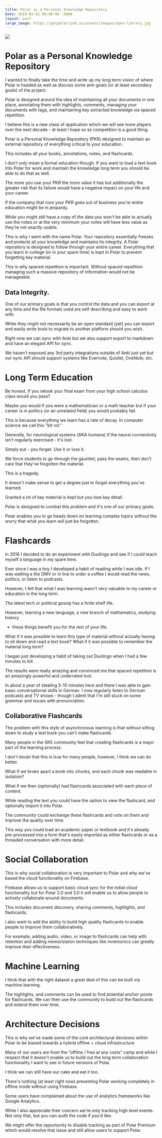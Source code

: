 ```yaml
---
title: Polar as a Personal Knowledge Repository  
date: 2019-03-01 09:00:00 -0800
layout: post
large_image: https://getpolarized.io/assets/images/open-library.jpg
---
```


<img class="img-fluid" src="https://getpolarized.io/assets/images/open-library.jpg">

# Polar as a Personal Knowledge Repository

I wanted to finally take the time and write up my long term vision of where
Polar is headed as well as discuss some anti-goals (or at least secondary goals)
of the project.

Polar is designed around the idea of maintaining all your documents in one
place, annotating them with highlights, comments, managing your documents with
tags, and maintaining key extracted knowledge via spaced repetition.

I believe this is a new class of application which we will see more players over
the next decade - at least I hope so as competition is a good thing.

Polar is a Personal Knowledge Repository (PKR) designed to maintain an external
repository of everything critical to your education.

This includes all your books, annotations, notes, and flashcards.

I don't *only* mean a formal education though.  If you want to load a text book 
into Polar for work and maintain the knowledge long term you should be able to 
do that as well. 

The more you use your PKR the more value it has but additionally the greater 
risk that its failure would have a negative impact on your life and your career.

If the company that runs your PKR goes out of business you're entire education
might be in jeopardy.

While you might still have a copy of the data you won't be able to actually 
use the notes or at the very minimum your notes will have less value as they're
not exactly usable.

This is why I went with the name Polar.  Your repository essentially freezes and
protects all your knowledge and maintains its integrity.  A Polar repository is
designed to follow through your entire career.  Everything that you learn in
college (or in your spare time) is kept in Polar to prevent forgetting key
material.

This is why spaced repetition is important.  Without spaced repetition managing
such a massive repository of information would not be manageable.

## Data Integrity.

One of our primary goals is that you control the data and you can export at 
any time and the file formats used are self describing and easy to work with.

While they might not necessarily be an open standard (yet) you can export 
and easily write tools to migrate to another platform should you wish.

Right now we can sync with Anki but we also support export to markdown and have
an elegant API for sync.  

We haven't exposed any 3rd party integrations outside of Anki just yet but 
our sync API should support systems like Evernote, Quizlet, OneNote, etc.

# Long Term Education

Be honest. If you retook your final exam from your high school calculus class
would you pass?

Maybe you would if you were a mathematician or a math teacher but if your career
is in politics (or an unrelated field) you would probably fail.

This is because everything we learn has a rate of decay.  In computer science
we call this "bit rot."

Generally, for neurological systems (AKA humans) if the neural connectivity 
isn't regularly exercised - it's lost.  

Simply put - you forget.  Use it or lose it.

We force students to go through the gauntlet, pass the exams, then don't care 
that they've forgotten the material.

This is a tragedy.

It doesn't make sense to get a degree just to forget everything you've learned.

Granted a lot of key material is kept but you lose key detail.

Polar is designed to combat this problem and it's one of our primary goals.

Polar enables you to go heads down on learning complex topics without the worry
that what you learn will just be forgotten.   

# Flashcards

In 2016 I decided to do an experiment with Duolingo and see if I could teach
myself a language in my spare time.

Ever since I was a boy I developed a habit of reading while I was idle.  If I
was waiting a the DMV or in line to order a coffee I would read the news,
politics, or listen to podcasts.

However, I felt that what I was learning wasn't very valuable to my career or 
education in the long term.
 
The latest tech or political gossip has a finite shelf life.

However, learning a new language, a new branch of mathematics, studying history 
- these things benefit you for the rest of your life. 

What if it was possible to learn this type of material without actually having 
to sit down and read a text book?  What if it was possible to remember the 
material long term?  

I began just developing a habit of taking out Duolingo when I had a few minutes
to kill.

The results were really amazing and convinced me that spaced repetition is an
amazingly powerful and underrated tool.

In about a year of stealing 5-10 minutes here and there I was able to gain 
basic conversational skills in German.  I now regularly listen to German 
podcasts and TV shows - though I admit that I'm still stuck on some grammar 
and issues with pronunciation.

## Collaborative Flashcards

The problem with this style of asynchronous learning is that without sitting
down to study a text book you can't make flashcards.

Many people in the SRS community feel that creating flashcards is a major part
of the learning process.

I don't doubt that this is true for many people, however, I think we can do 
better.

What if we broke apart a book into chunks, and each chunk was readable in isolation?

What if we then (optionally) had flashcards associated with each piece of
content.

While reading the text you could have the option to view the flashcard, and
optionally import it into Polar.
  
The community could exchange these flashcards and vote on them and improve the 
quality over time.

This way you could load an academic paper or textbook and it's already 
pre-processed into a form that's easily imported as either flashcards or as a
threaded conversation with more detail.   

# Social Collaboration

This is why social collaboration is very important to Polar and why we've based
the cloud functionality on Firebase.  

Firebase allows us to support basic cloud sync for the initial cloud
functionality but for Polar 2.0 and 3.0 it will enable us to allow people to
actively collaborate around documents.

This includes document discovery, sharing comments, highlights, and flashcards.

I also want to add the ability to build high quality flashcards to enable people
to improve them collaboratively.

For example, adding audio, video, or image to flashcards can help with retention
and adding memorization techniques like mnemonics can greatly improve their
effectiveness. 

# Machine Learning

I think that with the right dataset a great deal of this can be built via 
machine learning.  

The highlights, and comments can be used to find potential anchor points for 
flashcards.  We can then use the community to build out the flashcards and 
extend them over time.

# Architecture Decisions
   
This is why we've made some of the core architectural decisions within Polar to
be biased towards a hybrid offline + cloud infrastructure.

Many of our users are from the "offline / free at any costs" camp and while I
respect that it doesn't enable us to build out the long term collaboration
functionality I want to see in future versions of Polar.

I think we can still have our cake and eat it too.

There's nothing (at least right now) preventing Polar working completely in
offline mode without using Firebase.

Some users have complained about the use of analytics frameworks like Google
Analytics.

While I also appreciate their concern we're only tracking high level events. Not
only that, but you can audit the code if you'd like.

We might offer the opportunity to disable tracking as part of Polar Premium
which would resolve that issue and still allow users to support Polar.



